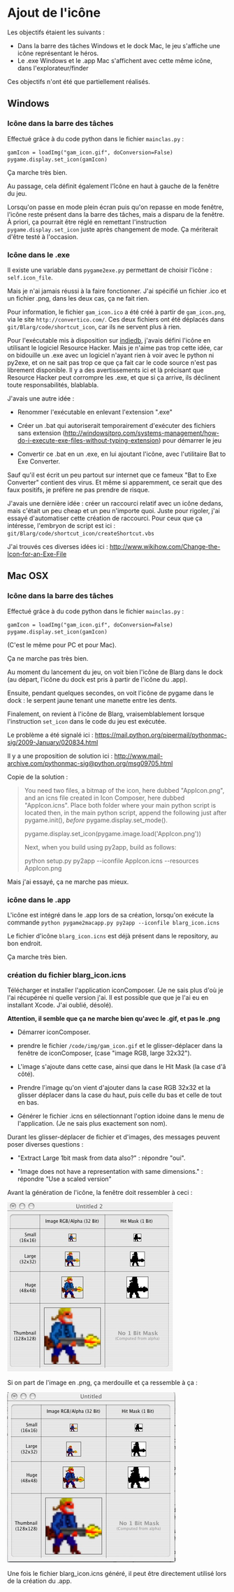 # Ajout de l'icône

Les objectifs étaient les suivants :

 - Dans la barre des tâches Windows et le dock Mac, le jeu s'affiche une icône représentant le héros.
 - Le .exe Windows et le .app Mac s'affichent avec cette même icône, dans l'explorateur/finder

Ces objectifs n'ont été que partiellement réalisés.

## Windows

### Icône dans la barre des tâches

Effectué grâce à du code python dans le fichier `mainclas.py` :

    gamIcon = loadImg("gam_icon.gif", doConversion=False)
    pygame.display.set_icon(gamIcon)

Ça marche très bien.

Au passage, cela définit également l'îcône en haut à gauche de la fenêtre du jeu.

Lorsqu'on passe en mode plein écran puis qu'on repasse en mode fenêtre, l'icône reste présent dans la barre des tâches, mais a disparu de la fenêtre. À priori, ça pourrait être réglé en remettant l'instruction `pygame.display.set_icon` juste après changement de mode. Ça mériterait d'être testé à l'occasion.

### Icône dans le .exe

Il existe une variable dans `pygame2exe.py` permettant de choisir l'icône : `self.icon_file`.

Mais je n'ai jamais réussi à la faire fonctionner. J'ai spécifié un fichier .ico et un fichier .png, dans les deux cas, ça ne fait rien.

Pour information, le fichier `gam_icon.ico` a été créé à partir de `gam_icon.png`, via le site `http://convertico.com/`. Ces deux fichiers ont été déplacés dans `git/Blarg/code/shortcut_icon`, car ils ne servent plus à rien.

Pour l'exécutable mis à disposition sur [indiedb](http://www.indiedb.com/games/blarg), j'avais défini l'icône en utilisant le logiciel Resource Hacker. Mais je n'aime pas trop cette idée, car on bidouille un .exe avec un logiciel n'ayant rien à voir avec le python ni py2exe, et on ne sait pas trop ce que ça fait car le code source n'est pas librement disponible. Il y a des avertissements ici et là précisant que Resource Hacker peut corrompre les .exe, et que si ça arrive, ils déclinent toute responsabilités, blablabla.

J'avais une autre idée :

 - Renommer l'exécutable en enlevant l'extension ".exe"

 - Créer un .bat qui autoriserait temporairement d'exécuter des fichiers sans extension (http://windowsitpro.com/systems-management/how-do-i-execute-exe-files-without-typing-extension) pour démarrer le jeu

 - Convertir ce .bat en un .exe, en lui ajoutant l'icône, avec l'utilitaire Bat to Exe Converter.

Sauf qu'il est écrit un peu partout sur internet que ce fameux "Bat to Exe Converter" contient des virus. Et même si apparemment, ce serait que des faux positifs, je préfère ne pas prendre de risque.

J'avais une dernière idée : créer un raccourci relatif avec un icône dedans, mais c'était un peu cheap et un peu n'importe quoi. Juste pour rigoler, j'ai essayé d'automatiser cette création de raccourci. Pour ceux que ça intéresse, l'embryon de script est ici : `git/Blarg/code/shortcut_icon/createShortcut.vbs`

J'ai trouvés ces diverses idées ici : http://www.wikihow.com/Change-the-Icon-for-an-Exe-File


## Mac OSX

### Icône dans la barre des tâches

Effectué grâce à du code python dans le fichier `mainclas.py` :

    gamIcon = loadImg("gam_icon.gif", doConversion=False)
    pygame.display.set_icon(gamIcon)

(C'est le même pour PC et pour Mac).

Ça ne marche pas très bien.

Au moment du lancement du jeu, on voit bien l'icône de Blarg dans le dock (au départ, l'icône du dock est pris à partir de l'icône du .app).

Ensuite, pendant quelques secondes, on voit l'icône de pygame dans le dock : le serpent jaune tenant une manette entre les dents.

Finalement, on revient à l'icône de Blarg, vraisemblablement lorsque l'instruction `set_icon` dans le code du jeu est exécutée.

Le problème a été signalé ici : https://mail.python.org/pipermail/pythonmac-sig/2009-January/020834.html

Il y a une proposition de solution ici : http://www.mail-archive.com/pythonmac-sig@python.org/msg09705.html

Copie de la solution :

> You need two files, a bitmap of the icon, here dubbed "AppIcon.png",
> and an icns file created in Icon Composer, here dubbed "AppIcon.icns".
> Place both folder where your main python script is located then, in
> the main python script, append the following just after pygame.init(),
> *before* pygame.display.set_mode().
>
> pygame.display.set_icon(pygame.image.load('AppIcon.png'))
>
> Next, when you build using py2app, build as follows:
>
> python setup.py py2app --iconfile AppIcon.icns --resources AppIcon.png

Mais j'ai essayé, ça ne marche pas mieux.

### icône dans le .app

L'icône est intégré dans le .app lors de sa création, lorsqu'on exécute la commande `python pygame2macapp.py py2app --iconfile blarg_icon.icns`

Le fichier d'icône `blarg_icon.icns` est déjà présent dans le repository, au bon endroit.

Ça marche très bien.

### création du fichier blarg_icon.icns

Télécharger et installer l'application iconComposer. (Je ne sais plus d'où je l'ai récupérée ni quelle version j'ai. Il est possible que que je l'ai eu en installant Xcode. J'ai oublié, désolé).

**Attention, il semble que ça ne marche bien qu'avec le .gif, et pas le .png**

 - Démarrer iconComposer.

 - prendre le fichier `/code/img/gam_icon.gif` et le glisser-déplacer dans la fenêtre de iconComposer, (case "image RGB, large 32x32").

 - L'image s'ajoute dans cette case, ainsi que dans le Hit Mask (la case d'â côté).

 - Prendre l'image qu'on vient d'ajouter dans la case RGB 32x32 et la glisser déplacer dans la case du haut, puis celle du bas et celle de tout en bas.

 - Générer le fichier .icns en sélectionnant l'option idoine dans le menu de l'application. (Je ne sais plus exactement son nom).

Durant les glisser-déplacer de fichier et d'images, des messages peuvent poser diverses questions : 

 - "Extract Large 1bit mask from data also?" : répondre "oui".

 - "Image does not have a representation with same dimensions." : répondre "Use a scaled version"

Avant la génération de l'icône, la fenêtre doit ressembler à ceci :

![screenshot iconComposer gif](https://raw.githubusercontent.com/darkrecher/Blarg/master/doc_diverses/logo_icones/screenshot_iconComposer_gif.jpg)

Si on part de l'image en .png, ça merdouille et ça ressemble à ça :

![screenshot iconComposer png](https://raw.githubusercontent.com/darkrecher/Blarg/master/doc_diverses/logo_icones/screenshot_iconComposer.jpg)

Une fois le fichier blarg_icon.icns généré, il peut être directement utilisé lors de la création du .app.
